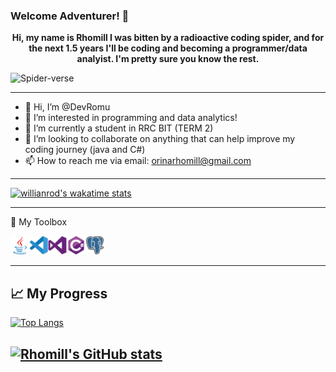 ### Welcome Adventurer! 👋
<p align = "center"><b>
Hi, my name is Rhomill I was bitten by a radioactive coding spider, and for the next 1.5 years I'll be coding and becoming a programmer/data analyist. I'm pretty sure you know the rest.
</b></p>

  
![Spider-verse](https://user-images.githubusercontent.com/94935792/150013615-85180a25-095e-41bb-9036-6000e237bcbc.gif)

---

- 👋 Hi, I’m @DevRomu
- 👀 I’m interested in programming and data analytics!
- 🌱 I’m currently a student in RRC BIT (TERM 2) 
- 💞️ I’m looking to collaborate on anything that can help improve my coding journey (java and C#)
- 📫 How to reach me via email: orinarhomill@gmail.com
  
---

[![willianrod's wakatime stats](https://github-readme-stats.vercel.app/api/wakatime?username=@DevRomu)](https://github.com/anuraghazra/github-readme-stats)

---

🧰 My Toolbox

<img src= "https://github.com/devicons/devicon/blob/master/icons/java/java-original.svg" alt="Java Logo" width="30" height="30"/><img src= "https://github.com/devicons/devicon/blob/master/icons/vscode/vscode-original.svg" alt="VS Code" width="30" height="30"/><img src= "https://github.com/devicons/devicon/blob/master/icons/visualstudio/visualstudio-plain.svg" alt="VS Studio" width="30" height="30"/><img src= "https://github.com/devicons/devicon/blob/master/icons/csharp/csharp-original.svg" alt="C#" width="30" height="30"/><img src= "https://github.com/devicons/devicon/blob/master/icons/postgresql/postgresql-original.svg" alt="postgresql" width="30" height="30"/>


---

## &#x1f4c8; My Progress

[![Top Langs](https://github-readme-stats.vercel.app/api/top-langs/?username=DevRomu&hide=java,html,css&theme=tokyonight)](https://github.com/anuraghazra/github-readme-stats)

[![Rhomill's GitHub stats](https://github-readme-stats.vercel.app/api?username=DevRomu&theme=tokyonight)](https://github.com/anuraghazra/github-readme-stats)
---
<!--
**DevRomu/DevRomu** is a ✨ _special_ ✨ repository because its `README.md` (this file) appears on your GitHub profile.

Here are some ideas to get you started:

---

